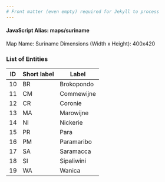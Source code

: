 ```yaml
---
# Front matter (even empty) required for Jekyll to process
---
```


#### JavaScript Alias: maps/suriname

Map Name: Suriname
Dimensions (Width x Height): 400x420





### List of Entities

ID | Short label | Label
---|---|---|
10|BR|Brokopondo
11|CM|Commewijne
12|CR|Coronie
13|MA|Marowijne
14|NI|Nickerie
15|PR|Para
16|PM|Paramaribo
17|SA|Saramacca
18|SI|Sipaliwini
19|WA|Wanica

